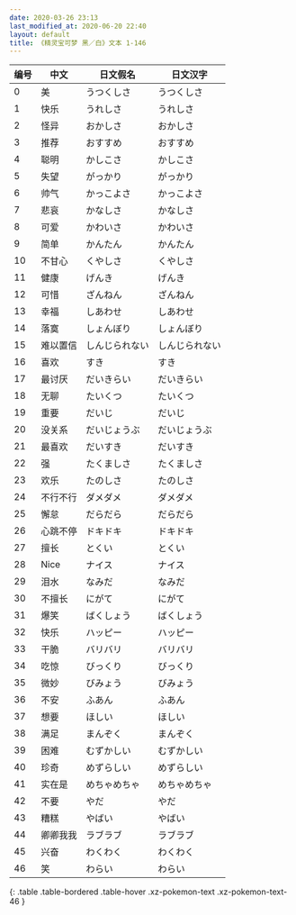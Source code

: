 ```yaml
---
date: 2020-03-26 23:13
last_modified_at: 2020-06-20 22:40
layout: default
title: 《精灵宝可梦 黑／白》文本 1-146
---
```

| 编号 | 中文 | 日文假名 | 日文汉字 |
| ---- | ---- | ---- | --- |
| 0 | 美 | うつくしさ | うつくしさ |
| 1 | 快乐 | うれしさ | うれしさ |
| 2 | 怪异 | おかしさ | おかしさ |
| 3 | 推荐 | おすすめ | おすすめ |
| 4 | 聪明 | かしこさ | かしこさ |
| 5 | 失望 | がっかり | がっかり |
| 6 | 帅气 | かっこよさ | かっこよさ |
| 7 | 悲哀 | かなしさ | かなしさ |
| 8 | 可爱 | かわいさ | かわいさ |
| 9 | 简单 | かんたん | かんたん |
| 10 | 不甘心 | くやしさ | くやしさ |
| 11 | 健康 | げんき | げんき |
| 12 | 可惜 | ざんねん | ざんねん |
| 13 | 幸福 | しあわせ | しあわせ |
| 14 | 落寞 | しょんぼり | しょんぼり |
| 15 | 难以置信 | しんじられない | しんじられない |
| 16 | 喜欢 | すき | すき |
| 17 | 最讨厌 | だいきらい | だいきらい |
| 18 | 无聊 | たいくつ | たいくつ |
| 19 | 重要 | だいじ | だいじ |
| 20 | 没关系 | だいじょうぶ | だいじょうぶ |
| 21 | 最喜欢 | だいすき | だいすき |
| 22 | 强 | たくましさ | たくましさ |
| 23 | 欢乐 | たのしさ | たのしさ |
| 24 | 不行不行 | ダメダメ | ダメダメ |
| 25 | 懈怠 | だらだら | だらだら |
| 26 | 心跳不停 | ドキドキ | ドキドキ |
| 27 | 擅长 | とくい | とくい |
| 28 | Nice | ナイス | ナイス |
| 29 | 泪水 | なみだ | なみだ |
| 30 | 不擅长 | にがて | にがて |
| 31 | 爆笑 | ばくしょう | ばくしょう |
| 32 | 快乐 | ハッピー | ハッピー |
| 33 | 干脆 | バリバリ | バリバリ |
| 34 | 吃惊 | びっくり | びっくり |
| 35 | 微妙 | びみょう | びみょう |
| 36 | 不安 | ふあん | ふあん |
| 37 | 想要 | ほしい | ほしい |
| 38 | 满足 | まんぞく | まんぞく |
| 39 | 困难 | むずかしい | むずかしい |
| 40 | 珍奇 | めずらしい | めずらしい |
| 41 | 实在是 | めちゃめちゃ | めちゃめちゃ |
| 42 | 不要 | やだ | やだ |
| 43 | 糟糕 | やばい | やばい |
| 44 | 卿卿我我 | ラブラブ | ラブラブ |
| 45 | 兴奋 | わくわく | わくわく |
| 46 | 笑 | わらい | わらい |
{: .table .table-bordered .table-hover .xz-pokemon-text .xz-pokemon-text-46 }